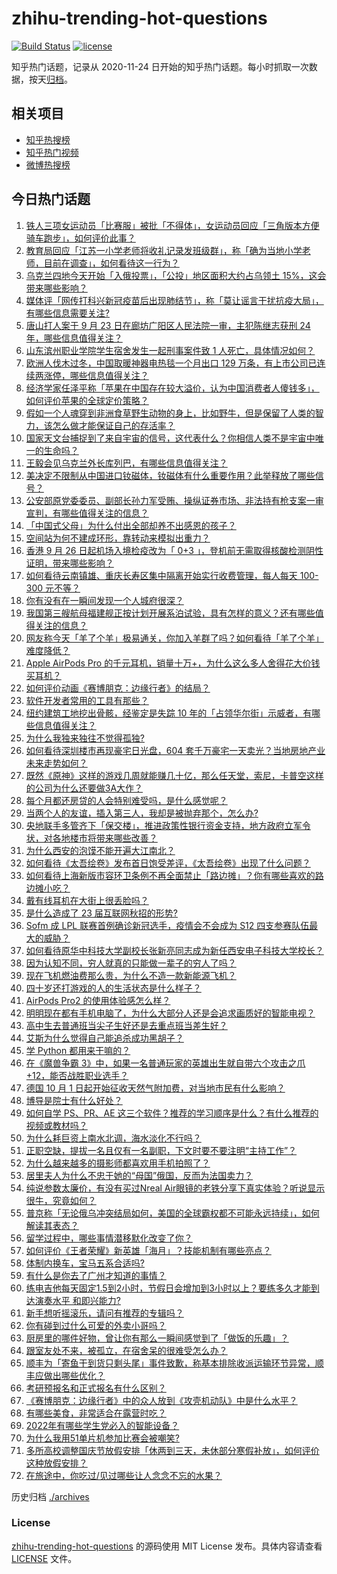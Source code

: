 # zhihu-trending-hot-questions

[![Build Status](https://github.com/justjavac/zhihu-trending-hot-questions/workflows/ci/badge.svg?branch=master)](https://github.com/justjavac/zhihu-trending-hot-questions/actions)
[![license](https://img.shields.io/github/license/justjavac/zhihu-trending-hot-questions)](https://github.com/justjavac/zhihu-trending-hot-questions/blob/master/LICENSE)

知乎热门话题，记录从 2020-11-24 日开始的知乎热门话题。每小时抓取一次数据，按天[归档](./archives)。

## 相关项目

- [知乎热搜榜](https://github.com/justjavac/zhihu-trending-top-search)
- [知乎热门视频](https://github.com/justjavac/zhihu-trending-hot-video)
- [微博热搜榜](https://github.com/justjavac/weibo-trending-hot-search)

## 今日热门话题

<!-- BEGIN -->
<!-- 最后更新时间 Sat Sep 24 2022 04:07:19 GMT+0800 (China Standard Time) -->

1. [铁人三项女运动员「比赛服」被批「不得体」，女运动员回应「三角版本方便骑车跑步」，如何评价此事？](https://www.zhihu.com/question/555068201)
1. [教育局回应「江苏一小学老师将收礼记录发班级群」，称「确为当地小学老师，目前在调查」，如何看待这一行为？](https://www.zhihu.com/question/555153072)
1. [乌克兰四地今天开始「入俄投票」，「公投」地区面积大约占乌领土 15%，这会带来哪些影响？](https://www.zhihu.com/question/555046409)
1. [媒体评「网传打科兴新冠疫苗后出现肺结节」，称「莫让谣言干扰抗疫大局」，有哪些信息需要关注?](https://www.zhihu.com/question/555194740)
1. [唐山打人案于 9 月 23 日在廊坊广阳区人民法院一审，主犯陈继志获刑 24 年，哪些信息值得关注？](https://www.zhihu.com/question/554888442)
1. [山东滨州职业学院学生宿舍发生一起刑事案件致 1 人死亡，具体情况如何？](https://www.zhihu.com/question/555004744)
1. [欧洲人伐木过冬，中国取暖神器电热毯一个月出口 129 万条，有上市公司已连续两涨停，哪些信息值得关注？](https://www.zhihu.com/question/555038270)
1. [经济学家任泽平称「苹果在中国存在较大溢价，认为中国消费者人傻钱多」，如何评价苹果的全球定价策略？](https://www.zhihu.com/question/554693939)
1. [假如一个人魂穿到非洲食草野生动物的身上，比如野牛，但是保留了人类的智力，该怎么做才能保证自己的存活率？](https://www.zhihu.com/question/554689974)
1. [国家天文台捕捉到了来自宇宙的信号，这代表什么？你相信人类不是宇宙中唯一的生命吗？](https://www.zhihu.com/question/554979483)
1. [王毅会见乌克兰外长库列巴，有哪些信息值得关注？](https://www.zhihu.com/question/555188912)
1. [美决定不限制从中国进口钕磁体，钕磁体有什么重要作用？此举释放了哪些信号？](https://www.zhihu.com/question/555102308)
1. [公安部原党委委员、副部长孙力军受贿、操纵证券市场、非法持有枪支案一审宣判，有哪些值得关注的信息？](https://www.zhihu.com/question/555106106)
1. [「中国式父母」为什么付出全部却养不出感恩的孩子？](https://www.zhihu.com/question/549592878)
1. [空间站为何不建成环形，靠转动来模拟出重力？](https://www.zhihu.com/question/536095121)
1. [香港 9 月 26 日起机场入境检疫改为「 0+3 」，登机前无需取得核酸检测阴性证明，带来哪些影响？](https://www.zhihu.com/question/555174194)
1. [如何看待云南镇雄、重庆长寿区集中隔离开始实行收费管理，每人每天 100-300 元不等？](https://www.zhihu.com/question/554998288)
1. [你有没有在一瞬间发现一个人城府很深？](https://www.zhihu.com/question/479764299)
1. [我国第三艘航母福建舰正按计划开展系泊试验，具有怎样的意义？还有哪些值得关注的信息？](https://www.zhihu.com/question/555203717)
1. [网友称今天「羊了个羊」极易通关，你加入羊群了吗？如何看待「羊了个羊」难度降低？](https://www.zhihu.com/question/555123687)
1. [Apple AirPods Pro 的千元耳机，销量十万+，为什么这么多人舍得花大价钱买耳机？](https://www.zhihu.com/question/554532115)
1. [如何评价动画《赛博朋克：边缘行者》的结局？](https://www.zhihu.com/question/553967159)
1. [软件开发者常用的工具有那些？](https://www.zhihu.com/question/266032439)
1. [纽约建筑工地挖出骨骸，经鉴定是失踪 10 年的「占领华尔街」示威者，有哪些信息值得关注？](https://www.zhihu.com/question/554666451)
1. [为什么我独来独往不觉得孤独?](https://www.zhihu.com/question/555033595)
1. [如何看待深圳楼市再现豪宅日光盘，604 套千万豪宅一天卖光？当地房地产业未来走势如何？](https://www.zhihu.com/question/555035037)
1. [既然《原神》这样的游戏几周就能赚几十亿，那么任天堂，索尼，卡普空这样的公司为什么还要做3A大作？](https://www.zhihu.com/question/554983624)
1. [每个月都还房贷的人会特别难受吗，是什么感觉呢？](https://www.zhihu.com/question/486485249)
1. [当两个人的友谊，插入第三人，我却是被抛弃那个，怎么办?](https://www.zhihu.com/question/553269663)
1. [央地联手多管齐下「保交楼」，推进政策性银行资金支持，地方政府立军令状，对各地楼市将带来哪些改善？](https://www.zhihu.com/question/555038429)
1. [为什么西安的泡馍不能开遍大江南北？](https://www.zhihu.com/question/286974324)
1. [如何看待《太吾绘卷》发布首日饱受差评，《太吾绘卷》出现了什么问题？](https://www.zhihu.com/question/554941273)
1. [如何看待上海新版市容环卫条例不再全面禁止「路边摊」？你有哪些喜欢的路边摊小吃？](https://www.zhihu.com/question/555035411)
1. [戴有线耳机在大街上很丢脸吗？](https://www.zhihu.com/question/337819389)
1. [是什么造成了 23 届互联网秋招的形势?](https://www.zhihu.com/question/554427858)
1. [Sofm 成 LPL 联赛首例确诊新冠选手，疫情会不会成为 S12 四支参赛队伍最大的威胁？](https://www.zhihu.com/question/554336229)
1. [如何看待原华中科技大学副校长张新亮同志成为新任西安电子科技大学校长？](https://www.zhihu.com/question/554953178)
1. [因为认知不同，穷人就真的只能做一辈子的穷人了吗？](https://www.zhihu.com/question/551790994)
1. [现在飞机燃油费那么贵，为什么不造一款新能源飞机？](https://www.zhihu.com/question/551772153)
1. [四十岁还打游戏的人的生活状态是什么样子？](https://www.zhihu.com/question/68666119)
1. [AirPods Pro2 的使用体验感怎么样？](https://www.zhihu.com/question/549645093)
1. [明明现在都有手机电脑了，为什么大部分人还是会追求画质好的智能电视？](https://www.zhihu.com/question/520985632)
1. [高中生去普通班当尖子生好还是去重点班当差生好？](https://www.zhihu.com/question/555169013)
1. [艾斯为什么觉得自己能追杀成功黑胡子？](https://www.zhihu.com/question/390574880)
1. [学 Python 都用来干嘛的？](https://www.zhihu.com/question/34098079)
1. [在《魔兽争霸 3》中，如果一名普通玩家的英雄出生就自带六个攻击之爪+12，能否战胜职业选手？](https://www.zhihu.com/question/554893622)
1. [德国 10 月 1 日起开始征收天然气附加费，对当地市民有什么影响？](https://www.zhihu.com/question/554826019)
1. [博导是院士有什么好处？](https://www.zhihu.com/question/554649397)
1. [如何自学 PS、PR、AE 这三个软件？推荐的学习顺序是什么？有什么推荐的视频或教材吗？](https://www.zhihu.com/question/38197869)
1. [为什么耗巨资上南水北调，海水淡化不行吗？](https://www.zhihu.com/question/398573004)
1. [正职空缺，提拔一名且仅有一名副职，下文时要不要注明“主持工作”？](https://www.zhihu.com/question/430009562)
1. [为什么越来越多的摄影师都喜欢用手机拍照了？](https://www.zhihu.com/question/555092519)
1. [居里夫人为什么不忠于她的“母国”俄国，反而为法国卖力？](https://www.zhihu.com/question/541035355)
1. [纯说参数太廉价，有没有买过Nreal Air眼镜的老铁分享下真实体验？听说显示很牛，究竟如何？](https://www.zhihu.com/question/549638674)
1. [普京称「无论俄乌冲突结局如何，美国的全球霸权都不可能永远持续」，如何解读其表态？](https://www.zhihu.com/question/554661565)
1. [留学过程中，哪些事情潜移默化改变了你？](https://www.zhihu.com/question/51496726)
1. [如何评价《王者荣耀》新英雄「海月」？技能机制有哪些亮点？](https://www.zhihu.com/question/547976583)
1. [体制内换车，宝马五系合适吗?](https://www.zhihu.com/question/554596484)
1. [有什么是你去了广州才知道的事情？](https://www.zhihu.com/question/288241922)
1. [练电吉他每天固定1.5到2小时，节假日会增加到3小时以上？要练多久才能到达演奏水平 和即兴能力?](https://www.zhihu.com/question/553669920)
1. [新手想听摇滚乐，请问有推荐的专辑吗？](https://www.zhihu.com/question/553563207)
1. [你有碰到过什么可爱的外卖小哥吗？](https://www.zhihu.com/question/405931761)
1. [厨房里的哪件好物，曾让你有那么一瞬间感觉到了「做饭的乐趣」？](https://www.zhihu.com/question/553400791)
1. [跟室友处不来，被孤立，在宿舍呆的很难受怎么办？](https://www.zhihu.com/question/554998271)
1. [顺丰为「寄鱼干到货只剩头尾」事件致歉，称基本排除收派运输环节异常，顺丰应做出哪些优化？](https://www.zhihu.com/question/555157916)
1. [考研预报名和正式报名有什么区别？](https://www.zhihu.com/question/488436782)
1. [《赛博朋克：边缘行者》中的众人放到《攻壳机动队》中是什么水平？](https://www.zhihu.com/question/554022586)
1. [有哪些美食，非常适合在露营时吃？](https://www.zhihu.com/question/552722631)
1. [2022年有哪些学生党必入的智能设备？](https://www.zhihu.com/question/548681184)
1. [为什么我用51单片机参加比赛会被嘲笑?](https://www.zhihu.com/question/494717956)
1. [多所高校调整国庆节放假安排「休两到三天，未休部分寒假补放」，如何评价这种放假安排？](https://www.zhihu.com/question/555037671)
1. [在旅途中，你吃过/见过哪些让人念念不忘的水果？](https://www.zhihu.com/question/554555039)

<!-- END -->

历史归档 [./archives](./archives)

### License

[zhihu-trending-hot-questions](https://github.com/justjavac/zhihu-trending-hot-questions)
的源码使用 MIT License 发布。具体内容请查看 [LICENSE](./LICENSE) 文件。
